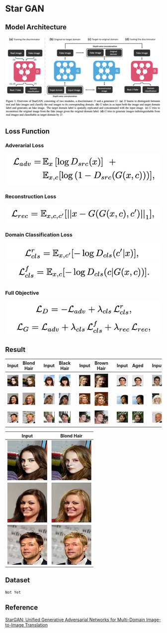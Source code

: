 # Star GAN 

## Model Architecture
![](./images/model.png)

## Loss Function
### Adverarial Loss
<img src="./images/adversarial_loss.png" width="500">

### Reconstruction Loss 
<img src="./images/reconstruction_loss.png" width="500">

### Domain Classification Loss 
<img src="./images/domain_classification_loss_real.png" width="500">
<img src="./images/domain_classification_loss_fake.png" width="500">

### Full Objective
<img src="./images/full_objective.png" width="500">

## Result

| Input | Blond Hair || Input | Black Hair || Input | Brown Hair || Input | Aged || Input | Gender |
|---|---|---|---|---|---|---|---|---|---|---|---|---|---|
|  ![](./images/blonde_ori1.png) | ![](./images/blonde_tar1.png) || ![](./images/black_ori1.png) | ![](./images/black_tar1.png) || ![](./images/brown_ori1.png) | ![](./images/brown_tar1.png) || ![](./images/aged_ori1.png) | ![](./images/aged_tar1.png) || ![](./images/gender_ori1.png) | ![](./images/gender_tar1.png) |
| ![](./images/blonde_ori2.png) | ![](./images/blonde_tar2.png) || ![](./images/black_ori2.png) | ![](./images/black_tar2.png) || ![](./images/brown_ori2.png) | ![](./images/brown_tar2.png) || ![](./images/aged_ori2.png) | ![](./images/aged_tar2.png) || ![](./images/gender_ori2.png) | ![](./images/gender_tar2.png) |
| ![](./images/blonde_ori3.png) | ![](./images/blonde_tar3.png) || ![](./images/black_ori3.png) | ![](./images/black_tar3.png) || ![](./images/brown_ori3.png) | ![](./images/brown_tar3.png) || ![](./images/aged_ori3.png) | ![](./images/aged_tar3.png) || ![](./images/gender_ori3.png) | ![](./images/gender_tar3.png) |


| Input | Blond Hair |
|---|---|
| ![](./images/blonde_ori1.png) | ![](./images/blonde_tar1.png) |
| ![](./images/blonde_ori2.png) | ![](./images/blonde_tar2.png) |
| ![](./images/blonde_ori3.png) | ![](./images/blonde_tar3.png) |



## Dataset
```
Not Yet
```

## Reference
[StarGAN: Unified Generative Adversarial Networks for Multi-Domain Image-to-Image Translation](https://arxiv.org/pdf/1711.09020.pdf)
